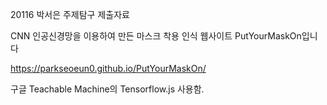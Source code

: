 20116 박서은 주제탐구 제출자료

CNN 인공신경망을 이용하여 만든 마스크 착용 인식 웹사이트 PutYourMaskOn입니다

https://parkseoeun0.github.io/PutYourMaskOn/

구글 Teachable Machine의 Tensorflow.js 사용함.
